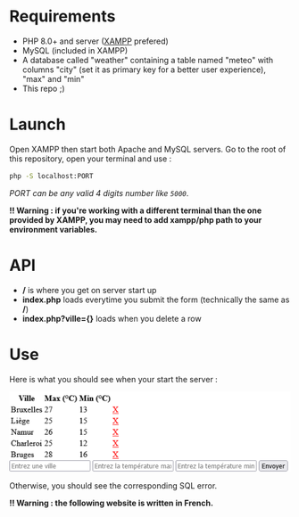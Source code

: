 # Requirements
- PHP 8.0+ and server ([XAMPP](https://www.apachefriends.org/fr/index.html) prefered)
- MySQL (included in XAMPP)
- A database called "weather" containing a table named "meteo" with columns "city" (set it as primary key for a better user experience), "max" and "min"
- This repo ;)

# Launch
Open XAMPP then start both Apache and MySQL servers. Go to the root of this repository, open your terminal and use :
```sh
php -S localhost:PORT
```
_PORT can be any valid 4 digits number like `5000`_.

**!! Warning : if you're working with a different terminal than the one provided by XAMPP, you may need to add xampp/php path to your environment variables.**

# API
- **/** is where you get on server start up 
- **index.php** loads everytime you submit the form (technically the same as **/**)
- **index.php?ville={}** loads when you delete a row

# Use
Here is what you should see when your start the server :

![index](index.png)

Otherwise, you should see the corresponding SQL error.

**!! Warning : the following website is written in French.**
